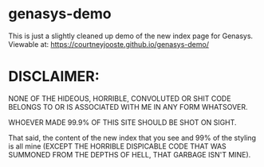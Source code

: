 # genasys-demo

This is just a slightly cleaned up demo of the new index page for Genasys.
Viewable at: https://courtneyjooste.github.io/genasys-demo/

# DISCLAIMER:

NONE OF THE HIDEOUS, HORRIBLE, CONVOLUTED OR SHIT CODE BELONGS TO OR IS ASSOCIATED WITH ME IN ANY FORM WHATSOVER.

WHOEVER MADE 99.9% OF THIS SITE SHOULD BE SHOT ON SIGHT.

That said, the content of the new index that you see and 99% of the styling is all mine (EXCEPT THE HORRIBLE DISPICABLE CODE THAT WAS SUMMONED FROM THE DEPTHS OF HELL, THAT GARBAGE ISN'T MINE).